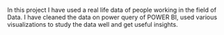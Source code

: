 In this project I have used a real life data of people working in the field of Data.
I have cleaned the data on power query of POWER BI, used various visualizations to study the data well and get useful insights.
